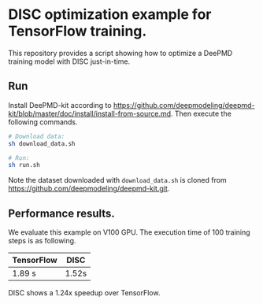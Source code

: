 # DISC optimization example for TensorFlow training.

This repository provides a script showing how to optimize a DeePMD training model with DISC just-in-time.


## Run

Install DeePMD-kit according to https://github.com/deepmodeling/deepmd-kit/blob/master/doc/install/install-from-source.md.
Then execute the following commands.

```bash
# Download data:
sh download_data.sh

# Run:
sh run.sh
```

Note the dataset downloaded with `download_data.sh` is cloned from https://github.com/deepmodeling/deepmd-kit.git.


## Performance results.

We evaluate this example on V100 GPU.
The execution time of 100 training steps is as following.

| TensorFlow  |    DISC    |
|-------------|------------|
|   1.89 s    |    1.52s   |

DISC shows a 1.24x speedup over TensorFlow.
